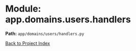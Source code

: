 # Module: app.domains.users.handlers

**Path:** `app/domains/users/handlers.py`

[Back to Project Index](../../../../index.md)
